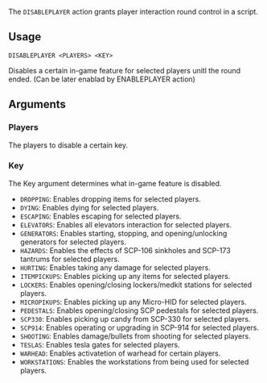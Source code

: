 The `DISABLEPLAYER` action grants player interaction round control in a script.

## Usage
```
DISABLEPLAYER <PLAYERS> <KEY>
```
Disables a certain in-game feature for selected players unitl the round ended. (Can be later enablad by ENABLEPLAYER action)

## Arguments
### Players
The players to disable a certain key.
### Key
The Key argument determines what in-game feature is disabled.
* `DROPPING`: Enables dropping items for selected players.
* `DYING`: Enables dying for selected players.
* `ESCAPING`: Enables escaping for selected players.
* `ELEVATORS`: Enables all elevators interaction for selected players.
* `GENERATORS`: Enables starting, stopping, and opening/unlocking generators for selected players.
* `HAZARDS`: Enables the effects of SCP-106 sinkholes and SCP-173 tantrums for selected players.
* `HURTING`: Enables taking any damage for selected players.
* `ITEMPICKUPS`: Enables picking up any items for selected players.
* `LOCKERS`: Enables opening/closing lockers/medkit stations for selected players.
* `MICROPIKUPS`: Enables picking up any Micro-HID for selected players.
* `PEDESTALS`: Enables opening/closing SCP pedestals for selected players.
* `SCP330`: Enables picking up candy from SCP-330 for selected players.
* `SCP914`: Enables operating or upgrading in SCP-914 for selected players.
* `SHOOTING`: Enables damage/bullets from shooting for selected players.
* `TESLAS`: Enables tesla gates for selected players.
* `WARHEAD`: Enables activatetion of warhead for certain players.
* `WORKSTATIONS`: Enables the workstations from being used for selected players.
